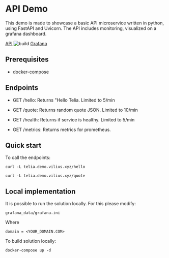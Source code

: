 # API Demo

This demo is made to showcase a basic API microservice written in python, using FastAPI and Uvicorn. The API includes monitoring, visualized on a grafana dashboard.

[API](http://telia.demo.vilius.xyz)
![build](https://github.com/vilius-p/api-demo/actions/workflows/image-publish/badge.svg)
[Grafana](https://grafana.demo.vilius.xyz/)


## Prerequisites

- docker-compose

## Endpoints

- GET /hello: Returns "Hello Telia. Limited to 5/min

- GET /quote: Returns random quote JSON. Limited to 10/min

- GET /health: Returns if service is healthy. Limited to 5/min

- GET /metrics: Returns metrics for prometheus.



## Quick start

To call the endpoints:
```
curl -L telia.demo.vilius.xyz/hello
```
```
curl -L telia.demo.vilius.xyz/quote
```

## Local implementation
It is possible to run the solution locally. For this please modify:
```
grafana_data/grafana.ini
```
Where 
```
domain = <YOUR_DOMAIN.COM>
```

To build solution locally:
```
docker-compose up -d
```